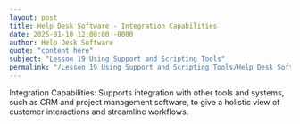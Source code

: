 ```yaml
---
layout: post
title: Help Desk Software - Integration Capabilities
date: 2025-01-10 12:00:00 -0000
author: Help Desk Software
quote: "content here"
subject: "Lesson 19 Using Support and Scripting Tools"
permalink: "/Lesson 19 Using Support and Scripting Tools/Help Desk Software/Help Desk Software - Integration Capabilities"
---
```


Integration Capabilities: Supports integration with other tools and systems, such as CRM and project management software, to give a holistic view of customer interactions and streamline workflows.
